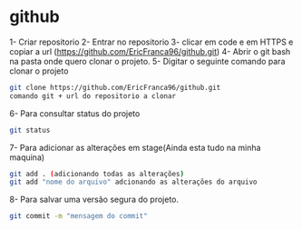 # github

1- Criar repositorio
2- Entrar no repositorio
3- clicar em code e em HTTPS e copiar a url (https://github.com/EricFranca96/github.git) 
4- Abrir o git bash na pasta onde quero clonar o projeto.
5- Digitar o seguinte comando para clonar o projeto
```bash
git clone https://github.com/EricFranca96/github.git
comando git + url do repositorio a clonar 
```
6- Para consultar status do projeto
```bash
git status 
```
7- Para adicionar as alterações em stage(Ainda esta tudo na minha maquina)
```bash
git add . (adicionando todas as alterações)
git add "nome do arquivo" adcionando as alterações do arquivo
```
8- Para salvar uma versão segura do projeto.
```bash
git commit -m "mensagem do commit"
```